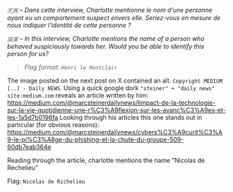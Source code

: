 *🇫🇷 – Dans cette interview, Charlotte mentionne le nom d'une personne ayant eu un comportement suspect envers elle.*
*Seriez-vous en mesure de nous indiquer l'identité de cette personne ?*

*🇬🇧 – In this interview, Charlotte mentions the name of a person who behaved suspiciously towards her.*
*Would you be able to identify this person for us?*

>*Flag format: `Henri le Montclair`*

The image posted on the next post on X contained an alt. `Copyright MEDIUM [..] - Daily NEWS`. Using a quick google dork `"steiner" + "daily news" site:medium.com` reveals an article written by him: https://medium.com/@marcsteinerdailynews/limpact-de-la-technologie-sur-la-vie-quotidienne-une-r%C3%A9flexion-sur-les-avanc%C3%A9es-et-les-1a5d7b0196fa
Looking through his articles this one stands out in particular (for obvious reasons): https://medium.com/@marcsteinerdailynews/cybers%C3%A9curit%C3%A9-le-pi%C3%A8ge-du-phishing-et-la-chute-du-groupe-509-60db7eab364e

Reading through the article, charlotte mentions the name "Nicolas de Rechelieu"

Flag: `Nicolas de Richelieu`